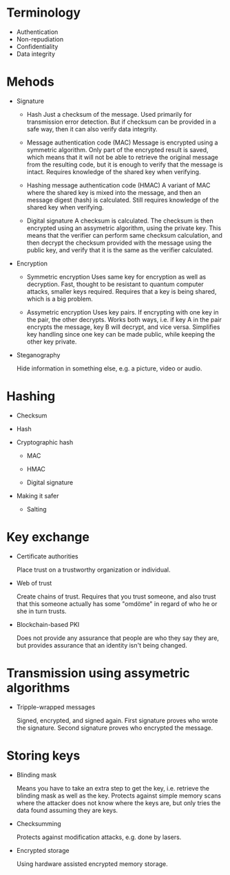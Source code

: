 Terminology
===========

- Authentication
- Non-repudiation
- Confidentiality
- Data integrity

Mehods
======

- Signature

    - Hash
      Just a checksum of the message. Used primarily for transmission error detection. But if checksum can be provided in a safe way, then it can also verify data integrity.

    - Message authentication code (MAC)
      Message is encrypted using a symmetric algorithm. Only part of the encrypted result is saved, which means that it will not be able to retrieve the original message from the resulting code, but it is enough to verify that the message is intact. Requires knowledge of the shared key when verifying.

    - Hashing message authentication code (HMAC)
      A variant of MAC where the shared key is mixed into the message, and then an message digest (hash) is calculated. Still requires knowledge of the shared key when verifying.

    - Digital signature
      A checksum is calculated. The checksum is then encrypted using an assymetric algorithm, using the private key. This means that the verifier can perform same checksum calculation, and then decrypt the checksum provided with the message using the public key, and verify that it is the same as the verifier calculated.

- Encryption

    - Symmetric encryption
      Uses same key for encryption as well as decryption. Fast, thought to be resistant to quantum computer attacks, smaller keys required. Requires that a key is being shared, which is a big problem.

    - Assymetric encryption
      Uses key pairs. If encrypting with one key in the pair, the other decrypts. Works both ways, i.e. if key A in the pair encrypts the message, key B will decrypt, and vice versa.
      Simplifies key handling since one key can be made public, while keeping the other key private.

- Steganography

    Hide information in something else, e.g. a picture, video or audio.

Hashing
=======

- Checksum

- Hash

- Cryptographic hash

    - MAC

    - HMAC

    - Digital signature

- Making it safer

    - Salting

Key exchange
============

- Certificate authorities

    Place trust on a trustworthy organization or individual.

- Web of trust

    Create chains of trust. Requires that you trust someone, and also trust that this someone actually has some "omdöme" in regard of who he or she in turn trusts.

- Blockchain-based PKI

    Does not provide any assurance that people are who they say they are, but provides assurance that an identity isn't being changed.

Transmission using assymetric algorithms
========================================

- Tripple-wrapped messages

    Signed, encrypted, and signed again. First signature proves who wrote the signature. Second signature proves who encrypted the message.

Storing keys
============

- Blinding mask

    Means you have to take an extra step to get the key, i.e. retrieve the blinding mask as well as the key. Protects against simple memory scans where the attacker does not know where the keys are, but only tries the data found assuming they are keys.

- Checksumming

    Protects against modification attacks, e.g. done by lasers.

- Encrypted storage

    Using hardware assisted encrypted memory storage.



